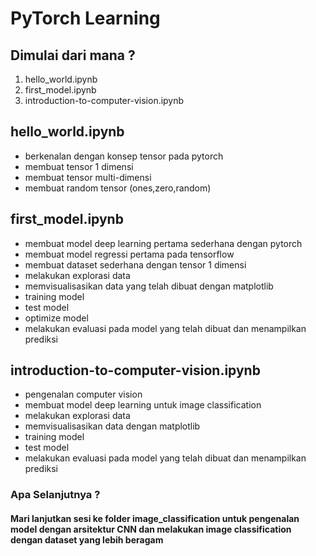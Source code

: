 # PyTorch Learning

## Dimulai dari mana ?
1. hello_world.ipynb
2. first_model.ipynb
3. introduction-to-computer-vision.ipynb

## hello_world.ipynb
- berkenalan dengan konsep tensor pada pytorch
- membuat tensor 1 dimensi
- membuat tensor multi-dimensi
- membuat random tensor (ones,zero,random)

## first_model.ipynb
- membuat model deep learning pertama sederhana dengan pytorch
- membuat model regressi pertama pada tensorflow
- membuat dataset sederhana dengan tensor 1 dimensi
- melakukan explorasi data
- memvisualisasikan data yang telah dibuat dengan matplotlib
- training model
- test model
- optimize model
- melakukan evaluasi pada model yang telah dibuat dan menampilkan prediksi

## introduction-to-computer-vision.ipynb
- pengenalan computer vision
- membuat model deep learning untuk image classification
- melakukan explorasi data
- memvisualisasikan data dengan matplotlib
- training model
- test model
- melakukan evaluasi pada model yang telah dibuat dan menampilkan prediksi


### Apa Selanjutnya ?
#### Mari lanjutkan sesi ke folder image_classification untuk pengenalan model dengan arsitektur CNN dan melakukan image classification dengan dataset yang lebih beragam
